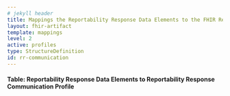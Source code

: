 ```yaml
---
# jekyll header
title: Mappings the Reportability Response Data Elements to the FHIR Reportability Response Communication Profile
layout: fhir-artifact
template: mappings
level: 2
active: profiles
type: StructureDefinition
id: rr-communication
---
```


#### Table: Reportability Response Data Elements to Reportability Response Communication Profile
<!--
|1. Reportability Response Data Element|2. Published mappings to CDA Conformance ID|3. Reportability Response Communication Profile elements|4. Target FHIR Profile elements referenced by the element in column 3|5. Target FHIR Profile elements referenced by the element in column 4|6. Target Profile|
|---|---|---|---|---|---|---|
|Reportability Response||[Communication](StructureDefinition-rr-communication-definitions.html#Communication)|||eCR Profile|
|Reportability Response Unique Identifier||[Communication.identifier](StructureDefinition-rr-communication-definitions.html#Communication.identifier)|||ECR Profil|
|Reportable Condition||[Communication.reasonCode](StructureDefinition-rr-communication-definitions.html#Communication.reasonCode)|||ECR Profil|
|Date and time of eICR Receipt||[Communication.received](StructureDefinition-rr-communication-definitions.html#Communication.received)|||US-Core Profile|
|eICR Encompassing Encounter ID||[Communication.context](StructureDefinition-rr-communication-definitions.html#Communication.context)|[Encounter.identifier](StructureDefinition-eicr-encounter.html#Encounter.identifier)||US-Core Profile|
|Patient||[Communication.subject](StructureDefinition-rr-communication-definitions.html#Communication.subject)|[Patient]({{site.data.fhir.uscore}}StructureDefinition-us-core-patient-definitions.html#Patient)||US-Core Profile|
|Patient ID Number|||[Patient.identifier]({{site.data.fhir.uscore}}StructureDefinition-us-core-patient-definitions.html#Patient.identifier)||US-Core Profile|
|Patient Name|||[Patient.name]({{site.data.fhir.uscore}}StructureDefinition-us-core-patient-definitions.html#Patient.name)||US-Core Profile|
|Patient Administrative Gender|||[Patient.gender]({{site.data.fhir.uscore}}StructureDefinition-us-core-patient-definitions.html#Patient.gender)||US-Core Profile|
|Patient Birth Date|||[Patient.birthDate]({{site.data.fhir.uscore}}StructureDefinition-us-core-patient-definitions.html#Patient.birthDate)||US-Core Profile|
|Patient Street Address|||[Patient.address]({{site.data.fhir.uscore}}StructureDefinition-us-core-patient-definitions.html#Patient.address)||US-Core Profile|
|Patient Email|||[Patient.telecom]({{site.data.fhir.uscore}}StructureDefinition-us-core-patient-definitions.html#Patient.telecom)||US-Core Profile|
|Patient Phone|||[Patient.telecom]({{site.data.fhir.uscore}}StructureDefinition-us-core-patient-definitions.html#Patient.telecom)||US-Core Profile|
|Patient Preferred Language|||[Patient.communication.language]({{site.data.fhir.uscore}}StructureDefinition-us-core-patient-definitions.html#Patient.communication.language)||US-Core Profile|
|Patient Race|||[Patient.extension(US Core Race)]({{site.data.fhir.uscore}}StructureDefinition-us-core-race.html)||US-Core Profile|
|Patient Ethnicity|||[Patient.extension(US Core Ethnicity)]({{site.data.fhir.uscore}}StructureDefinition-us-core-ethnicity.html)||US-Core Profile|
|Parent/ Guardian Email|||[Patient.contact.telecom]({{site.data.fhir.uscore}}StructureDefinition-us-core-patient-definitions.html#Patient.contact.telecom)||US-Core Profile|
|Parent/ Guardian Name|||[Patient.contact.name]({{site.data.fhir.uscore}}StructureDefinition-us-core-patient-definitions.html#Patient.contact.name)||US-Core Profile|
|Parent/ Guardian Phone|||[Patient.contact.telecom]({{site.data.fhir.uscore}}StructureDefinition-us-core-patient-definitions.html#Patient.contact.telecom)||US-Core Profile|
|Provider (Source)||[Communication.sender](StructureDefinition-rr-communication-definitions.html#Communication.sender)|[PractitionerRole]({{site.data.fhir.uscore}}StructureDefinition-us-core-practitionerrole-definitions.html#PractitionerRole)||US-Core Profile|
|Provider Address|||[PractitionerRole.organization]({{site.data.fhir}}StructureDefinition-practitionerrole-definitions.html#PractitionerRole.organization)|[Organization.address](StructureDefinition-ecr-organization-definitions.html#Organization.address)|eCR Profile|
|Provider Email|||[PractitionerRole.telecom]({{site.data.fhir.uscore}}StructureDefinition-us-core-practitionerrole-definitions.html#PractitionerRole.telecom)||US-Core Profile|
|Provider Fax|||[PractitionerRole.telecom]({{site.data.fhir.uscore}}StructureDefinition-us-core-practitionerrole-definitions.html#PractitionerRole.telecom)||US-Core Profile|
|Provider ID|||[PractitionerRole.identifier]({{site.data.fhir.uscore}}StructureDefinition-us-core-practitionerrole-definitions.html#PractitionerRole.identifier)||US-Core Profile|
|Provider Name|||[PractitionerRole.practitioner]({{site.data.fhir.uscore}}StructureDefinition-us-core-practitionerrole-definitions.html#PractitionerRole.practitioner)|[Practitioner.name]({{site.data.fhir.uscore}}StructureDefinition-us-core-practitioner-definitions.html#Practitioner.name)|US-Core Profile|
|Provider Phone|||[PractitionerRole.telecom]({{site.data.fhir.uscore}}StructureDefinition-us-core-practitionerrole-definitions.html#PractitionerRole.telecom)||US-Core Profile|
|Provider Facility/Office Name|||[PractitionerRole.organization]({{site.data.fhir.uscore}}StructureDefinition-us-core-practitionerrole-definitions.html#PractitionerRole.organization)|[Organization.name]StructureDefinition-ecr-organization-definitions.html#Organization.name)|eCR Profile|
|facility (source)||[Communication.sender](StructureDefinition-rr-communication-definitions.html#Communication.sender)|[Organization]StructureDefinition-ecr-organization#Organization)||eCR Profile|
|Facility Address|||[Organization.address]StructureDefinition-ecr-organization#Organization.address)||eCR Profile|
|Facility Fax|||[Organization.telecom]StructureDefinition-ecr-organization#Organization.telecom)||eCR Profile|
|Facility ID Number|||[Organization.identifier]StructureDefinition-ecr-organization#Organization.identifier)||eCR Profile|
|Facility Name|||[Organization.name]StructureDefinition-ecr-organization#Organization.name)||eCR Profile|
|Facility Phone|||[Organization.telecom]StructureDefinition-ecr-organization#Organization.telecom)||eCR Profile|
|Facility Type|||[Organization.type]StructureDefinition-ecr-organization#Organization.type)||eCR Profile|
|Responsible Agency (target)||[Communication.recipient](StructureDefinition-rr-communication-definitions.html#Communication.recipient)|[Organization]StructureDefinition-ecr-organization#Organization)||eCR Profile|
|Primary Responsible Agency (deprecated)|||||US-Core Profile|
|Location Relevance||[Communication.extension](StructureDefinition-extension-location-relevance.html)|||eCR Profile|
|Responsible Agency Address Information|||[Organization.address]StructureDefinition-ecr-organization#Organization.address)||eCR Profile|
|Responsible Agency Identifier|||[Organization.identifier]StructureDefinition-ecr-organization#Organization.identifier)||eCR Profile|
|Responsible Agency Contact Information|||[Organization.contact]StructureDefinition-ecr-organization#Organization.contact)||eCR Profile|
|Responsible Agency Description|||[Organization.type]StructureDefinition-ecr-organization#Organization.type)||eCR Profile|
|Responsible Agency Name|||[Organization.name]StructureDefinition-ecr-organization#Organization.name)||eCR Profile|
|routingEntity||[Communication.recipient](StructureDefinition-rr-communication-definitions.html#Communication.recipient)|[Organization]StructureDefinition-ecr-organization#Organization)||eCR Profile|
|Routing Entity Address Information|||[Organization.address]StructureDefinition-ecr-organization#Organization.address)||eCR Profile|
|Routing Entity Identifier|||[Organization.identifier]StructureDefinition-ecr-organization#Organization.identifier)||eCR Profile|
|Routing Entity Contact Information|||[Organization.contact]StructureDefinition-ecr-organization#Organization.contact)||eCR Profile|
|Routing Entity Description|||[Organization.type]StructureDefinition-ecr-organization#Organization.type)||eCR Profile|
|Routing Entity Name|||[Organization.name]StructureDefinition-ecr-organization#Organization.name)||eCR Profile|
|Reportability Response Priority||[Communication.category](StructureDefinition-rr-communication-definitions.html#Communication.category)|||eCR Profile|
|Reportability Response Subject||[Communication.topic.extension](StructureDefinition-extension-topic-subject.html)|||eCR Profile|
|Reportability Response Summary||[Communication.topic.extension](StructureDefinition-extension-topic-summary.html)|||eCR Profile|
|Determination of Reportability||[Communication.topic.extension](StructureDefinition-extension-topic-dor.html)|||eCR Profile|
|Determination of Reportability Reason||[Communication.topic.extension](StructureDefinition-extension-topic-dor-reason.html)|||eCR Profile|
|Determination of Reportability Rule||[Communication.topic.extension](StructureDefinition-extension-topic-dor-rule.html)|||US-Core Profile|
|eICR||[Communication.payload](StructureDefinition-rr-communication-definitions.html#Communication.payload)|||US-Core Profile|
|Reference to eICR CDA Document||[Communication.payload.contentReference](StructureDefinition-rr-communication-definitions.html#Communication.payload.contentReference)|||eCR Profile|
|eICR CDA Document ID||[Communication.payload.contentReference](StructureDefinition-rr-communication-definitions.html#Communication.payload.contentReference)|||eCR Profile|
|Filename of eICR||[Communication.payload.contentString](StructureDefinition-rr-communication-definitions.html#Communication.payload.contentReference.display)|||eCR Profile|
|Manually Initiated eICR||[Communication.payload.extension](StructureDefinition-extension-manual-init.html)|||eCR Profile|
|Initial Case Report Manual Initiation Reason||[Communication.payload.extension](StructureDefinition-extension-manual-init-reason.html)|||eCR Profile|
|Definition||[Communication.definition](StructureDefinition-rr-communication-definitions.html#Communication.definition)|[PlanDefinition](StructureDefinition-rr-relevant-reportable-condition-plandefinition-definitions.html#PlanDefinition)||eCR Profile|
|External Resource Category|||[PlanDefinition.relatedArtifact.extension](StructureDefinition-extension-rel-artifact-category.html)||eCR Profile|
|External Resource Priority|||[PlanDefinition.relatedArtifact.extension](StructureDefinition-extension-rel-artifact-priority.html)||eCR Profile|
|External Resource Description|||[PlanDefinition.relatedArtifact](StructureDefinition-rr-relevant-reportable-condition-plandefinition-definitions.html#PlanDefinition.relatedArtifact)|[RelatedArtifact.display]({{site.data.fhir.path}}metadatatypes-definitions.html#RelatedArtifact.type)|eCR Profile|
|External Resource Link||||[RelatedArtifact.url]({{site.data.fhir.path}}metadatatypes-definitions.html#RelatedArtifact.url)|US-Core Profile|
|Reporting Timeframe|||[PlanDefinition.action.timing](StructureDefinition-rr-relevant-reportable-condition-plandefinition-definitions.html#PlanDefinition.action.timingTiming)||US-Core Profile|
|Authoring Agency|||[PlanDefinition.publisher.extension](StructureDefinition-extension-publisher-reference.html)|[Organization]StructureDefinition-ecr-organization)|eCR Profile|
|Authoring Agency Name||||[Organization.name]StructureDefinition-ecr-organization)|eCR Profile|
|Authoring Agency Identifier||||[Organization.identifier]StructureDefinition-ecr-organization)|eCR Profile|
|Authoring Agency Description||||[Organization.type]StructureDefinition-ecr-organization)|eCR Profile|
|Authoring Agency Contact Information||||[Organization.contact]StructureDefinition-ecr-organization)|eCR Profile|
|Authoring Agency Address Information||||[Organization.address]StructureDefinition-ecr-organization)|eCR Profile|
{:.grid}
!-->